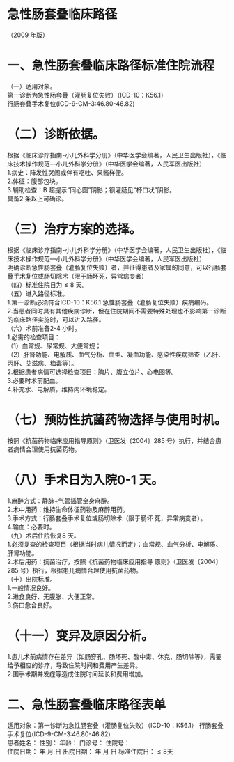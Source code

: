 # 急性肠套叠临床路径  
（2009 年版）  
# 一、急性肠套叠临床路径标准住院流程  
（一）适用对象。  
第一诊断为急性肠套叠（灌肠复位失败）（ICD-10：K56.1）  
行肠套叠手术复位(ICD-9-CM-3:46.80-46.82)  
# （二）诊断依据。  
根据《临床诊疗指南-小儿外科学分册》（中华医学会编著，人民卫生出版社），《临床技术操作规范—小儿外科学分册》（中华医学会编著，人民军医出版社）  
1.病史：阵发性哭闹或伴有呕吐、果酱样便。  
2.体征：腹部包块。  
3.辅助检查：B 超提示“同心圆”阴影；钡灌肠见“杯口状”阴影。  
具备2 条以上可确诊。  
# （三）治疗方案的选择。  
根据《临床诊疗指南-小儿外科学分册》（中华医学会编著，人民卫生出版社），《临床技术操作规范—小儿外科学分册》（中华医学会编著，人民军医出版社）  
明确诊断急性肠套叠（灌肠复位失败）者，并征得患者及家属的同意，可以行肠套叠手术复位或肠切除术（限于肠坏死，异常病变者）  
（四）标准住院日为${\leqslant}8$ 天。  
（五）进入路径标准。  
1.第一诊断必须符合ICD-10：K56.1 急性肠套叠（灌肠复位失败）疾病编码。  
2.当患者同时具有其他疾病诊断，但在住院期间不需要特殊处理也不影响第一诊断的临床路径实施时，可以进入路径。  
（六）术前准备2-4 小时。  
1.必需的检查项目：  
（1）血常规、尿常规、大便常规；  
（2）肝肾功能、电解质、血气分析、血型、凝血功能、感染性疾病筛查（乙肝、丙肝、艾滋病、梅毒等）。  
2.根据患者病情可选择检查项目：胸片、腹立位片、心电图等。  
3.必要时术前配血。  
4.补充水、电解质，维持内环境稳定。  
# （七）预防性抗菌药物选择与使用时机。  
按照《抗菌药物临床应用指导原则》（卫医发〔2004〕285 号）执行，并结合患者病情合理使用抗菌药物。  
# （八）手术日为入院0-1 天。  
1.麻醉方式：静脉$+$气管插管全身麻醉。  
2.术中用药：维持生命体征药物及麻醉用药。  
3.手术方式：行肠套叠手术复位或肠切除术（限于肠坏 死，异常病变者）。  
4.输血：必要时。  
（九）术后住院恢复8 天。  
1.必须复查的检查项目（根据当时病儿情况而定）：血常规、血气分析、电解质、肝肾功能。  
2.术后用药：抗菌治疗，按照《抗菌药物临床应用指导 原则》（卫医发〔2004〕285 号）执行，根据患儿病情合理使用抗菌药物。  
（十）出院标准。  
1.一般情况良好。  
2.进食良好、无腹胀、大便正常。  
3.伤口愈合良好。  
# （十一）变异及原因分析。  
1.患儿术前病情存在差异（如肠穿孔、肠坏死、酸中毒、休克、肠切除等），需要给予相应的诊疗，导致住院时间和费用产生差异。  
2.围手术期并发症等造成住院时间延长和费用增加。  
# 二、急性肠套叠临床路径表单  
适用对象：第一诊断为急性肠套叠（灌肠复位失败）（ICD-10：K56.1） 行肠套叠手术复位(ICD-9-CM-3:46.80-46.82)  
患者姓名：           性别：    年龄：    门诊号：       住院号：  
住院日期：     年  月  日   出院日期：    年  月   日  标准住院日：${\leqslant}8$天  
